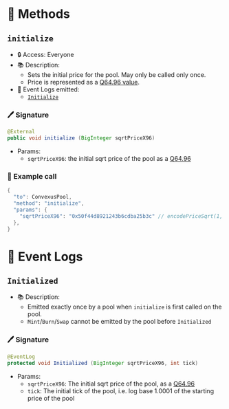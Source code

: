# 📜 Methods

## `initialize`

- 🔒 Access: Everyone
- 📚 Description: 
  - Sets the initial price for the pool. May only be called only once.
  - Price is represented as a [Q64.96 value](/Convexus-Commons/Librairies/docs/README.md#how-to-encode-a-q6496-price).
- 🔎 Event Logs emitted:
  -  [`Initialize`](#convexuspoolinitialize-1)

### 🖊️ Signature

```java
@External
public void initialize (BigInteger sqrtPriceX96)
```

- Params:
  - `sqrtPriceX96`: the initial sqrt price of the pool as a [Q64.96](/Convexus-Commons/Librairies/docs/README.md#how-to-encode-a-q6496-price)

### 🧪 Example call

```java
{
  "to": ConvexusPool,
  "method": "initialize",
  "params": {
    "sqrtPriceX96": "0x50f44d8921243b6cdba25b3c" // encodePriceSqrt(1, 10)
  },
}
```

# 🔎 Event Logs

## `Initialized`

- 📚 Description: 
  - Emitted exactly once by a pool when `initialize` is first called on the pool.
  - `Mint`/`Burn`/`Swap` cannot be emitted by the pool before `Initialized`

### 🖊️ Signature

```java
@EventLog
protected void Initialized (BigInteger sqrtPriceX96, int tick)
```

- Params:
  - `sqrtPriceX96`: The initial sqrt price of the pool, as a [Q64.96](/Convexus-Commons/Librairies/docs/README.md#how-to-encode-a-q6496-price)
  - `tick`: The initial tick of the pool, i.e. log base 1.0001 of the starting price of the pool

